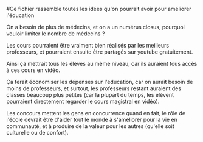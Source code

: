 #Ce fichier rassemble toutes les idées qu'on pourrait avoir pour améliorer l'éducation

On a besoin de plus de médecins, et on a un numérus closus, pourquoi vouloir limiter le nombre de médecins ?

Les cours pourraient être vraiment bien réalisés par les meilleurs professeurs, et pourraient ensuite être partagés sur youtube gratuitement.

Ainsi ça mettrait tous les élèves au même niveau, car ils auraient tous accès à ces cours en vidéo.

Ça ferait économiser les dépenses sur l'éducation, car on aurait besoin de
moins de professeurs, et surtout, les professeurs restant auraient des classes
beaucoup plus petites (car la plupart du temps, les élèvent pourraient
directement regarder le cours magistral en vidéo).

Les concours mettent les gens en concurrence quand en fait, le rôle de l'école
devrait être d'aider tout le monde à s'améliorer pour la vie en communauté, et
à produire de la valeur pour les autres (qu'elle soit culturelle ou de confort).
